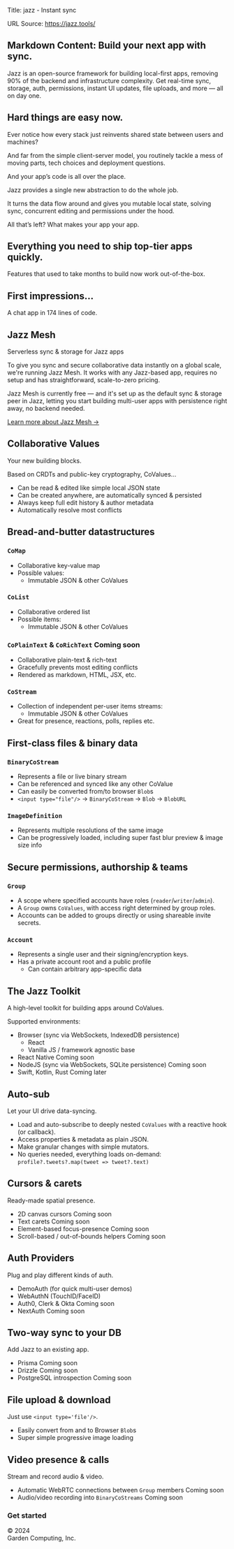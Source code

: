 Title: jazz - Instant sync

URL Source: https://jazz.tools/

Markdown Content:
Build your next app with sync.
------------------------------

Jazz is an open-source framework for building local-first apps, removing 90% of the backend and infrastructure complexity. Get real-time sync, storage, auth, permissions, instant UI updates, file uploads, and more — all on day one.

Hard things are easy now.
-------------------------

Ever notice how every stack just reinvents shared state between users and machines?

And far from the simple client-server model, you routinely tackle a mess of moving parts, tech choices and deployment questions.

And your app’s code is all over the place.

Jazz provides a single new abstraction to do the whole job.

It turns the data flow around and gives you mutable local state, solving sync, concurrent editing and permissions under the hood.

All that’s left? What makes your app your app.

Everything you need to ship top-tier apps quickly.
--------------------------------------------------

Features that used to take months to build now work out-of-the-box.

First impressions...
--------------------

A chat app in 174 lines of code.

Jazz Mesh
---------

Serverless sync & storage for Jazz apps

To give you sync and secure collaborative data instantly on a global scale, we're running Jazz Mesh. It works with any Jazz-based app, requires no setup and has straightforward, scale-to-zero pricing.

Jazz Mesh is currently free — and it's set up as the default sync & storage peer in Jazz, letting you start building multi-user apps with persistence right away, no backend needed.

[Learn more about Jazz Mesh \-\>](https://jazz.tools/mesh)

Collaborative Values
--------------------

Your new building blocks.

Based on CRDTs and public-key cryptography, CoValues...

*   Can be read & edited like simple local JSON state
*   Can be created anywhere, are automatically synced & persisted
*   Always keep full edit history & author metadata
*   Automatically resolve most conflicts

Bread-and-butter datastructures
-------------------------------

### `CoMap`

*   Collaborative key-value map
*   Possible values:
    *   Immutable JSON & other CoValues

### `CoList`

*   Collaborative ordered list
*   Possible items:
    *   Immutable JSON & other CoValues

### `CoPlainText` & `CoRichText` Coming soon

*   Collaborative plain-text & rich-text
*   Gracefully prevents most editing conflicts
*   Rendered as markdown, HTML, JSX, etc.

### `CoStream`

*   Collection of independent per-user items streams:
    *   Immutable JSON & other CoValues
*   Great for presence, reactions, polls, replies etc.

First-class files & binary data
-------------------------------

### `BinaryCoStream`

*   Represents a file or live binary stream
*   Can be referenced and synced like any other CoValue
*   Can easily be converted from/to browser `Blob`s
*   `<input type="file"/>` -\> `BinaryCoStream` -\> `Blob` -\> `BlobURL`

### `ImageDefinition`

*   Represents multiple resolutions of the same image
*   Can be progressively loaded, including super fast blur preview & image size info

Secure permissions, authorship & teams
--------------------------------------

### `Group`

*   A scope where specified accounts have roles (`reader`/`writer`/`admin`).
*   A `Group` owns `CoValues`, with access right determined by group roles.
*   Accounts can be added to groups directly or using shareable invite secrets.

### `Account`

*   Represents a single user and their signing/encryption keys.
*   Has a private account root and a public profile
    *   Can contain arbitrary app-specific data

The Jazz Toolkit
----------------

A high-level toolkit for building apps around CoValues.

Supported environments:

*   Browser (sync via WebSockets, IndexedDB persistence)
    *   React
    *   Vanilla JS / framework agnostic base
*   React Native Coming soon
*   NodeJS (sync via WebSockets, SQLite persistence) Coming soon
*   Swift, Kotlin, Rust Coming later

Auto-sub
--------

Let your UI drive data-syncing.

*   Load and auto-subscribe to deeply nested `CoValues` with a reactive hook (or callback).
*   Access properties & metadata as plain JSON.
*   Make granular changes with simple mutators.
*   No queries needed, everything loads on-demand:  
    `profile?.tweets?.map(tweet => tweet?.text)`

Cursors & carets
----------------

Ready-made spatial presence.

*   2D canvas cursors Coming soon
*   Text carets Coming soon
*   Element-based focus-presence Coming soon
*   Scroll-based / out-of-bounds helpers Coming soon

Auth Providers
--------------

Plug and play different kinds of auth.

*   DemoAuth (for quick multi-user demos)
*   WebAuthN (TouchID/FaceID)
*   Auth0, Clerk & Okta Coming soon
*   NextAuth Coming soon

Two-way sync to your DB
-----------------------

Add Jazz to an existing app.

*   Prisma Coming soon
*   Drizzle Coming soon
*   PostgreSQL introspection Coming soon

File upload & download
----------------------

Just use `<input type='file'/>`.

*   Easily convert from and to Browser `Blob`s
*   Super simple progressive image loading

Video presence & calls
----------------------

Stream and record audio & video.

*   Automatic WebRTC connections between `Group` members Coming soon
*   Audio/video recording into `BinaryCoStreams` Coming soon

### Get started

© 2024  
Garden Computing, Inc.
